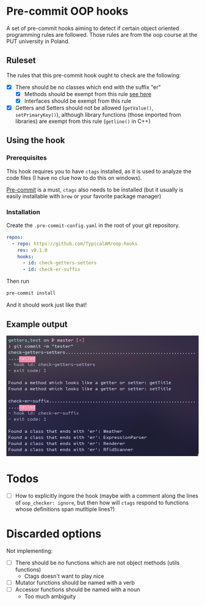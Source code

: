 # Pre-commit OOP hooks

A set of pre-commit hooks aiming to detect if certain object oriented programming rules are followed. Those rules are from the oop course at the PUT university in Poland.

## Ruleset

The rules that this pre-commit hook ought to check are the following:

- [X] There should be no classes which end with the suffix "er" 
    - [X] Methods should be exempt from this rule [see here](https://www.wordmom.com/verbs/that-end-with-er)
    - [X] Interfaces should be exempt from this rule
- [X] Getters and Setters should not be allowed (`getValue()`, `setPrimaryKey()`), although library functions (those imported from libraries) are exempt from this rule (`getline()` in C++)

## Using the hook

### Prerequisites

This hook requires you to have `ctags` installed, as it is used to analyze the code files (I have no clue how to do this on windows).

[Pre-commit](https://github.com/pre-commit/pre-commit/) is a must, `ctags` also needs to be installed (but it usually is easily installable with `brew` or your favorite package manager)

### Installation

Create the `.pre-commit-config.yaml` in the root of your git repository.

```yaml
repos:
  - repo: https://github.com/TypicalAM/oop-hooks
    rev: v0.1.0
    hooks:
      - id: check-getters-setters
      - id: check-er-suffix
```

Then run

```bash
pre-commit install
```

And it should work just like that!

## Example output

<p align="center">
    <img width="700" src="assets/test_run.png" />
</p>

# Todos

- [ ] How to explicitly ingore the hook (maybe with a comment along the lines of `oop_checker: ignore`, but then how will `ctags` respond to functions whose definitions span mutltiple lines?)

# Discarded options

Not implementing:

- [ ] There should be no functions which are not object methods (utils functions)
    - Ctags doesn't want to play nice
- [ ] Mutator functions should be named with a verb
- [ ] Accessor functions should be named with a noun
    - Too much ambiguity
